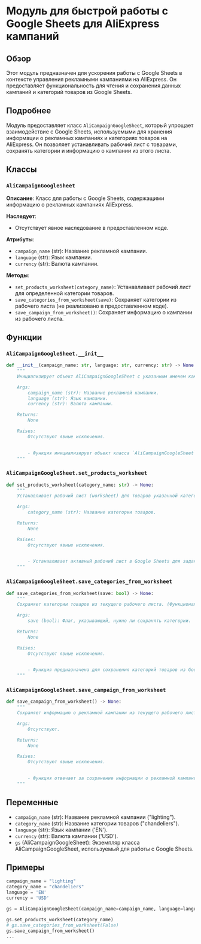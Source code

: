 # Модуль для быстрой работы с Google Sheets для AliExpress кампаний

## Обзор

Этот модуль предназначен для ускорения работы с Google Sheets в контексте управления рекламными кампаниями на AliExpress. Он предоставляет функциональность для чтения и сохранения данных кампаний и категорий товаров из Google Sheets.

## Подробнее

Модуль предоставляет класс `AliCampaignGoogleSheet`, который упрощает взаимодействие с Google Sheets, используемыми для хранения информации о рекламных кампаниях и категориях товаров на AliExpress. Он позволяет устанавливать рабочий лист с товарами, сохранять категории и информацию о кампании из этого листа.

## Классы

### `AliCampaignGoogleSheet`

**Описание**: Класс для работы с Google Sheets, содержащими информацию о рекламных кампаниях AliExpress.

**Наследует**:
- Отсутствует явное наследование в предоставленном коде.

**Атрибуты**:
- `campaign_name` (str): Название рекламной кампании.
- `language` (str): Язык кампании.
- `currency` (str): Валюта кампании.

**Методы**:
- `set_products_worksheet(category_name)`: Устанавливает рабочий лист для определенной категории товаров.
- `save_categories_from_worksheet(save)`: Сохраняет категории из рабочего листа (не реализовано в предоставленном коде).
- `save_campaign_from_worksheet()`: Сохраняет информацию о кампании из рабочего листа.

## Функции

### `AliCampaignGoogleSheet.__init__`

```python
def __init__(campaign_name: str, language: str, currency: str) -> None:
    """
    Инициализирует объект AliCampaignGoogleSheet с указанным именем кампании, языком и валютой.

    Args:
        campaign_name (str): Название рекламной кампании.
        language (str): Язык кампании.
        currency (str): Валюта кампании.

    Returns:
        None

    Raises:
        Отсутствуют явные исключения.

    
        - Функция инициализирует объект класса `AliCampaignGoogleSheet`, сохраняя переданные значения имени кампании, языка и валюты в атрибуты экземпляра класса.
    """
```

### `AliCampaignGoogleSheet.set_products_worksheet`

```python
def set_products_worksheet(category_name: str) -> None:
    """
    Устанавливает рабочий лист (worksheet) для товаров указанной категории.

    Args:
        category_name (str): Название категории товаров.

    Returns:
        None

    Raises:
        Отсутствуют явные исключения.

     
        - Устанавливает активный рабочий лист в Google Sheets для заданной категории товаров. Это подготавливает класс для дальнейшей работы с данными товаров из этого листа, например, для сохранения или обновления информации о товарах.
    """
```

### `AliCampaignGoogleSheet.save_categories_from_worksheet`

```python
def save_categories_from_worksheet(save: bool) -> None:
    """
    Сохраняет категории товаров из текущего рабочего листа. (Функциональность не реализована).

    Args:
        save (bool): Флаг, указывающий, нужно ли сохранять категории.

    Returns:
        None

    Raises:
        Отсутствуют явные исключения.

     
        - Функция предназначена для сохранения категорий товаров из Google Sheets. Однако, в предоставленном коде реализация этой функции отсутствует.
    """
```

### `AliCampaignGoogleSheet.save_campaign_from_worksheet`

```python
def save_campaign_from_worksheet() -> None:
    """
    Сохраняет информацию о рекламной кампании из текущего рабочего листа.

    Args:
        Отсутствуют.

    Returns:
        None

    Raises:
        Отсутствуют явные исключения.

     
        - Функция отвечает за сохранение информации о рекламной кампании, извлеченной из Google Sheets. В коде не указана конкретная реализация, но предполагается, что функция считывает данные из текущего активного листа и сохраняет их в соответствующем формате для дальнейшего использования.
    """
```

## Переменные

- `campaign_name` (str): Название рекламной кампании ("lighting").
- `category_name` (str): Название категории товаров ("chandeliers").
- `language` (str): Язык кампании ('EN').
- `currency` (str): Валюта кампании ('USD').
- `gs` (AliCampaignGoogleSheet): Экземпляр класса AliCampaignGoogleSheet, используемый для работы с Google Sheets.

## Примеры

```python
campaign_name = "lighting"
category_name = "chandeliers"
language = 'EN'
currency = 'USD'

gs = AliCampaignGoogleSheet(campaign_name=campaign_name, language=language, currency=currency)

gs.set_products_worksheet(category_name)
# gs.save_categories_from_worksheet(False)
gs.save_campaign_from_worksheet()
...